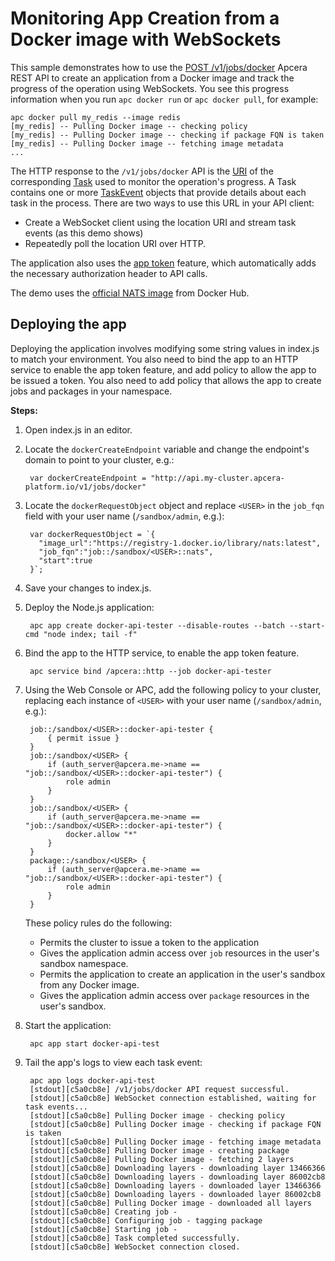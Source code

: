 # Monitoring App Creation from a Docker image with WebSockets

This sample demonstrates how to use the [POST /v1/jobs/docker](http://docs.apcera.com/api/apcera-api-endpoints/#post-v1jobsdocker) Apcera REST API to create an application from a Docker image and track the progress of the operation using WebSockets. You see this progress information when you run `apc docker run` or `apc docker pull`, for example:

```
apc docker pull my_redis --image redis
[my_redis] -- Pulling Docker image -- checking policy
[my_redis] -- Pulling Docker image -- checking if package FQN is taken
[my_redis] -- Pulling Docker image -- fetching image metadata
...
```

The HTTP response to the `/v1/jobs/docker` API is the [URI](http://docs.apcera.com/api/apcera-api-endpoints/#get-v1tasksuuid) of the corresponding [Task](http://docs.apcera.com/api/api-models/#task) used to monitor the operation's progress. A Task contains one or more [TaskEvent](http://docs.apcera.com/api/api-models/#taskevent) objects that provide details about each task in the process. There are two ways to use this URL in your API client:

* Create a WebSocket client using the location URI and stream task events (as this demo shows)
* Repeatedly poll the location URI over HTTP.
  
The application also uses the [app token](http://docs.apcera.com/jobs/app-token/) feature, which automatically adds the necessary authorization header to API calls.

The demo uses the [official NATS image](https://hub.docker.com/_/nats/) from Docker Hub.

## Deploying the app

Deploying the application involves modifying some string values in index.js to match your environment. You also need to bind the app to an HTTP service to enable the app token feature, and add policy to allow the app to be issued a token. You also need to add policy that allows the app to create jobs and packages in your namespace.

**Steps:**

1. Open index.js in an editor.
2. Locate the `dockerCreateEndpoint` variable and change the endpoint's domain to point to your cluster, e.g.:

        var dockerCreateEndpoint = "http://api.my-cluster.apcera-platform.io/v1/jobs/docker"  

2. Locate the `dockerRequestObject` object and replace `<USER>` in the `job_fqn` field with your user name (`/sandbox/admin`, e.g.):

        var dockerRequestObject = `{
          "image_url":"https://registry-1.docker.io/library/nats:latest",
          "job_fqn":"job::/sandbox/<USER>::nats",
          "start":true
        }`;

3. Save your changes to index.js.
3. Deploy the Node.js application:
    
        apc app create docker-api-tester --disable-routes --batch --start-cmd "node index; tail -f"

2. Bind the app to the HTTP service, to enable the app token feature.
    
        apc service bind /apcera::http --job docker-api-tester

3. Using the Web Console or APC, add the following policy to your cluster, replacing each instance of `<USER>` with your user name (`/sandbox/admin`, e.g.):
   
        job::/sandbox/<USER>::docker-api-tester {
            { permit issue }
        }
        job::/sandbox/<USER> {
            if (auth_server@apcera.me->name == "job::/sandbox/<USER>::docker-api-tester") {
                role admin
            }
        }        
        job::/sandbox/<USER> {
            if (auth_server@apcera.me->name == "job::/sandbox/<USER>::docker-api-tester") {
                docker.allow "*"
            }
        }        
        package::/sandbox/<USER> {
            if (auth_server@apcera.me->name == "job::/sandbox/<USER>::docker-api-tester") {
                role admin
            }
        }
                    
    These policy rules do the following:
    
    * Permits the cluster to issue a token to the application
    * Gives the application admin access over `job` resources in the user's sandbox namespace.
    * Permits the application to create an application in the user's sandbox from any Docker image.
    * Gives the application admin access over `package` resources in the user's sandbox.
                
4. Start the application:
   
        apc app start docker-api-test

6. Tail the app's logs to view each task event:
    
        apc app logs docker-api-test
        [stdout][c5a0cb8e] /v1/jobs/docker API request successful.
        [stdout][c5a0cb8e] WebSocket connection established, waiting for task events...
        [stdout][c5a0cb8e] Pulling Docker image - checking policy
        [stdout][c5a0cb8e] Pulling Docker image - checking if package FQN is taken
        [stdout][c5a0cb8e] Pulling Docker image - fetching image metadata
        [stdout][c5a0cb8e] Pulling Docker image - creating package
        [stdout][c5a0cb8e] Pulling Docker image - fetching 2 layers
        [stdout][c5a0cb8e] Downloading layers - downloading layer 13466366
        [stdout][c5a0cb8e] Downloading layers - downloading layer 86002cb8
        [stdout][c5a0cb8e] Downloading layers - downloaded layer 13466366
        [stdout][c5a0cb8e] Downloading layers - downloaded layer 86002cb8
        [stdout][c5a0cb8e] Pulling Docker image - downloaded all layers
        [stdout][c5a0cb8e] Creating job - 
        [stdout][c5a0cb8e] Configuring job - tagging package
        [stdout][c5a0cb8e] Starting job - 
        [stdout][c5a0cb8e] Task completed successfully.
        [stdout][c5a0cb8e] WebSocket connection closed.
